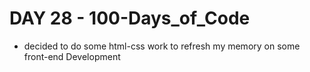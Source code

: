# DAY 28 - 100-Days_of_Code

- decided to do some html-css work to refresh my memory on some front-end Development
